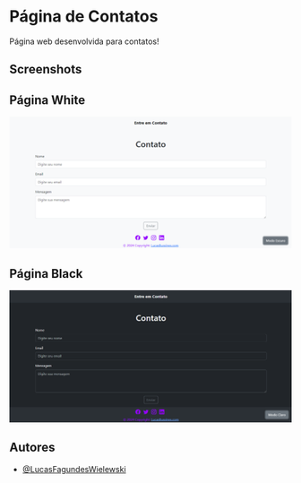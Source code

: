 # Página de Contatos

Página web desenvolvida para contatos!

## Screenshots

## Página White

<img src="images/white_mode.png" alt="" />

## Página Black

<img src="images/dark_mode.png" alt="" />

## Autores

- [@LucasFagundesWielewski](https://www.github.com/LucasFagundesWielewski)
